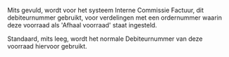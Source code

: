 Mits gevuld, wordt voor het systeem Interne Commissie Factuur, dit debiteurnummer gebruikt, 
voor verdelingen met een ordernummer waarin deze voorraad als 'Afhaal voorraad' staat ingesteld.

Standaard, mits leeg, wordt het normale Debiteurnummer van deze voorraad hiervoor gebruikt.

